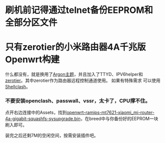 # 刷机前记得通过telnet备份EEPROM和全部分区文件


# 只有zerotier的小米路由器4A千兆版Openwrt构建
什么都没有，就是换用了[Argon主题](https://github.com/jerrykuku/luci-theme-argon)，并且加入了TTYD、IPV6helper和[zerotier](https://www.zerotier.com/)。其中zerotier作为路由器远程控制通道使用。
如果有特殊需求 可以使用[Shellclash](https://github.com/juewuy/ShellClash/blob/master/README_CN.md)。


### 不要安装openclash、passwall、vssr，太卡了，CPU撑不住。


点开右边连接中的Assets，找到[openwrt-ramips-mt7621-xiaomi_mi-router-4a-gigabit-squashfs-sysupgrade.bin](https://github.com/lxc368/MI4A-G_Openwrt/releases)，在breed中与你备份好的EEPROM一块刷入即可。

装完之后还剩7M的空闲空间，按需安装插件吧。
